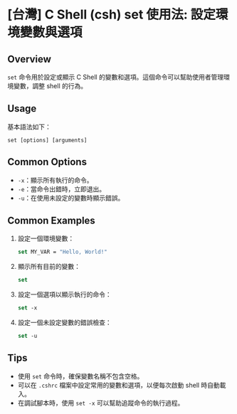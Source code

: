 # [台灣] C Shell (csh) set 使用法: 設定環境變數與選項

## Overview
`set` 命令用於設定或顯示 C Shell 的變數和選項。這個命令可以幫助使用者管理環境變數，調整 shell 的行為。

## Usage
基本語法如下：
```
set [options] [arguments]
```

## Common Options
- `-x`：顯示所有執行的命令。
- `-e`：當命令出錯時，立即退出。
- `-u`：在使用未設定的變數時顯示錯誤。

## Common Examples
1. 設定一個環境變數：
   ```csh
   set MY_VAR = "Hello, World!"
   ```

2. 顯示所有目前的變數：
   ```csh
   set
   ```

3. 設定一個選項以顯示執行的命令：
   ```csh
   set -x
   ```

4. 設定一個未設定變數的錯誤檢查：
   ```csh
   set -u
   ```

## Tips
- 使用 `set` 命令時，確保變數名稱不包含空格。
- 可以在 `.cshrc` 檔案中設定常用的變數和選項，以便每次啟動 shell 時自動載入。
- 在調試腳本時，使用 `set -x` 可以幫助追蹤命令的執行過程。